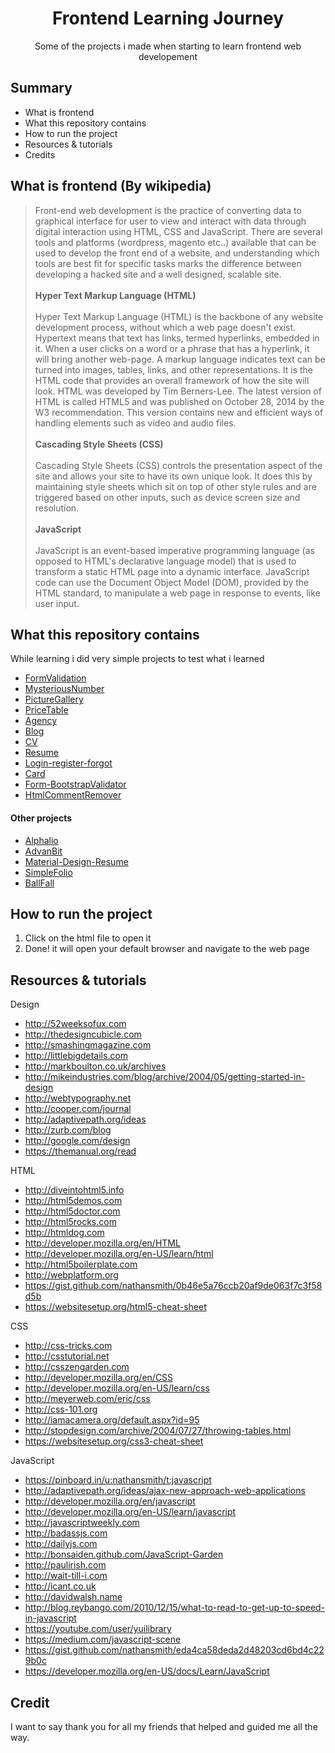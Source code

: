 <h1 align="center">Frontend Learning Journey</h1>
<p align="center">Some of the projects i made when starting to learn frontend web developement </p>

<h2>Summary</h2>

* What is frontend
* What this repository contains
* How to run the project
* Resources & tutorials
* Credits

## What is frontend (By wikipedia)
> Front-end web development is the practice of converting data to graphical interface for user to view and interact with data through digital interaction using HTML, CSS and JavaScript. 
There are several tools and platforms (wordpress, magento etc..) available that can be used to develop the front end of a website, and understanding which tools are best fit for specific tasks marks the difference between developing a hacked site and a well designed, scalable site.<br><br>
<b>Hyper Text Markup Language (HTML)</b><br><br>
Hyper Text Markup Language (HTML) is the backbone of any website development process, without which a web page doesn't exist. Hypertext means that text has links, termed hyperlinks, embedded in it. When a user clicks on a word or a phrase that has a hyperlink, it will bring another web-page. A markup language indicates text can be turned into images, tables, links, and other representations. It is the HTML code that provides an overall framework of how the site will look. HTML was developed by Tim Berners-Lee. The latest version of HTML is called HTML5 and was published on October 28, 2014 by the W3 recommendation. This version contains new and efficient ways of handling elements such as video and audio files.<br><br>
<b>Cascading Style Sheets (CSS)</b><br><br>
Cascading Style Sheets (CSS) controls the presentation aspect of the site and allows your site to have its own unique look. It does this by maintaining style sheets which sit on top of other style rules and are triggered based on other inputs, such as device screen size and resolution. <br><br>
<b>JavaScript</b><br><br>
JavaScript is an event-based imperative programming language (as opposed to HTML's declarative language model) that is used to transform a static HTML page into a dynamic interface. JavaScript code can use the Document Object Model (DOM), provided by the HTML standard, to manipulate a web page in response to events, like user input. 

## What this repository contains
While learning i did very simple projects to test what i learned
* [FormValidation](https://github.com/Amine-Smahi/Frontend-Learning-Journey/tree/master/FormValidation)
* [MysteriousNumber](https://github.com/Amine-Smahi/Frontend-Learning-Journey/tree/master/MysteriousNumber)
* [PictureGallery](https://github.com/Amine-Smahi/Frontend-Learning-Journey/tree/master/PictureGallery)
* [PriceTable](https://github.com/Amine-Smahi/Frontend-Learning-Journey/tree/master/PriceTable)
* [Agency](https://github.com/Amine-Smahi/Frontend-Learning-Journey/tree/master/agency)
* [Blog](https://github.com/Amine-Smahi/Frontend-Learning-Journey/tree/master/blog)
* [CV](https://github.com/Amine-Smahi/Frontend-Learning-Journey/tree/master/cv)
* [Resume](https://github.com/Amine-Smahi/Frontend-Learning-Journey/tree/master/resume)
* [Login-register-forgot](https://github.com/Amine-Smahi/Frontend-Learning-Journey/tree/master/Login-register-forgot)
* [Card](https://github.com/Amine-Smahi/Frontend-Learning-Journey/tree/master/Card)
* [Form-BootstrapValidator](https://github.com/Amine-Smahi/Frontend-Learning-Journey/tree/master/Form-BootstrapValidator)
* [HtmlCommentRemover](https://github.com/Amine-Smahi/Frontend-Learning-Journey/tree/master/HtmlCommentRemover)

#### Other projects
* [Alphalio](https://github.com/Amine-Smahi/Alphalio)
* [AdvanBit](https://github.com/Amine-Smahi/AdvanBit)
* [Material-Design-Resume](https://github.com/Amine-Smahi/Material-Design-Resume)
* [SimpleFolio](https://github.com/Amine-Smahi/SimpleFolio)
* [BallFall](https://github.com/Amine-Smahi/BallFall)


## How to run the project
1) Click on the html file to open it
2) Done! it will open your default browser and navigate to the web page

## Resources & tutorials

Design

* http://52weeksofux.com
* http://thedesigncubicle.com
* http://smashingmagazine.com
* http://littlebigdetails.com
* http://markboulton.co.uk/archives
* http://mikeindustries.com/blog/archive/2004/05/getting-started-in-design
* http://webtypography.net
* http://cooper.com/journal
* http://adaptivepath.org/ideas
* http://zurb.com/blog
* http://google.com/design
* https://themanual.org/read

HTML

* http://diveintohtml5.info
* http://html5demos.com
* http://html5doctor.com
* http://html5rocks.com
* http://htmldog.com
* http://developer.mozilla.org/en/HTML
* http://developer.mozilla.org/en-US/learn/html
* http://html5boilerplate.com
* http://webplatform.org
* https://gist.github.com/nathansmith/0b46e5a76ccb20af9de063f7c3f58d5b
* https://websitesetup.org/html5-cheat-sheet

CSS

* http://css-tricks.com
* http://csstutorial.net
* http://csszengarden.com
* http://developer.mozilla.org/en/CSS
* http://developer.mozilla.org/en-US/learn/css
* http://meyerweb.com/eric/css
* http://css-101.org
* http://iamacamera.org/default.aspx?id=95
* http://stopdesign.com/archive/2004/07/27/throwing-tables.html
* https://websitesetup.org/css3-cheat-sheet

JavaScript

* https://pinboard.in/u:nathansmith/t:javascript
* http://adaptivepath.org/ideas/ajax-new-approach-web-applications
* http://developer.mozilla.org/en/javascript
* http://developer.mozilla.org/en-US/learn/javascript
* http://javascriptweekly.com
* http://badassjs.com
* http://dailyjs.com
* http://bonsaiden.github.com/JavaScript-Garden
* http://paulirish.com
* http://wait-till-i.com
* http://icant.co.uk
* http://davidwalsh.name
* http://blog.reybango.com/2010/12/15/what-to-read-to-get-up-to-speed-in-javascript
* https://youtube.com/user/yuilibrary
* https://medium.com/javascript-scene
* https://gist.github.com/nathansmith/eda4ca58deda2d48203cd6bd4c229b0c
* https://developer.mozilla.org/en-US/docs/Learn/JavaScript


## Credit 
I want to say thank you for all my friends that helped and guided me all the way.
